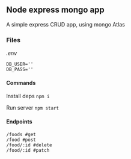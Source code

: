 ## Node express mongo app

A simple express CRUD app, using mongo Atlas

### Files

_.env_

```
DB_USER=''
DB_PASS=''
```

#### Commands

Install deps
`npm i`

Run server
`npm start`

#### Endpoints

```
/foods #get
/food #post
/food/:id #delete
/food/:id #patch
```
